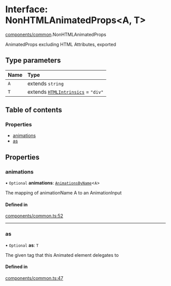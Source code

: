 # Interface: NonHTMLAnimatedProps<A, T\>

[components/common](../wiki/components.common).NonHTMLAnimatedProps

AnimatedProps excluding HTML Attributes, exported

## Type parameters

| Name | Type |
| :------ | :------ |
| `A` | extends `string` |
| `T` | extends [`HTMLIntrinsics`](../wiki/components.common#htmlintrinsics) = ``"div"`` |

## Table of contents

### Properties

- [animations](../wiki/components.common.NonHTMLAnimatedProps#animations)
- [as](../wiki/components.common.NonHTMLAnimatedProps#as)

## Properties

### animations

• `Optional` **animations**: [`AnimationsByName`](../wiki/AnimationInput#animationsbyname)<`A`\>

The mapping of animationName A to an AnimationInput

#### Defined in

[components/common.ts:52](https://github.com/tristanjohnson849/react-controlled-animations/blob/1a5aaaa/src/components/common.ts#L52)

___

### as

• `Optional` **as**: `T`

The given tag that this Animated element delegates to

#### Defined in

[components/common.ts:47](https://github.com/tristanjohnson849/react-controlled-animations/blob/1a5aaaa/src/components/common.ts#L47)

